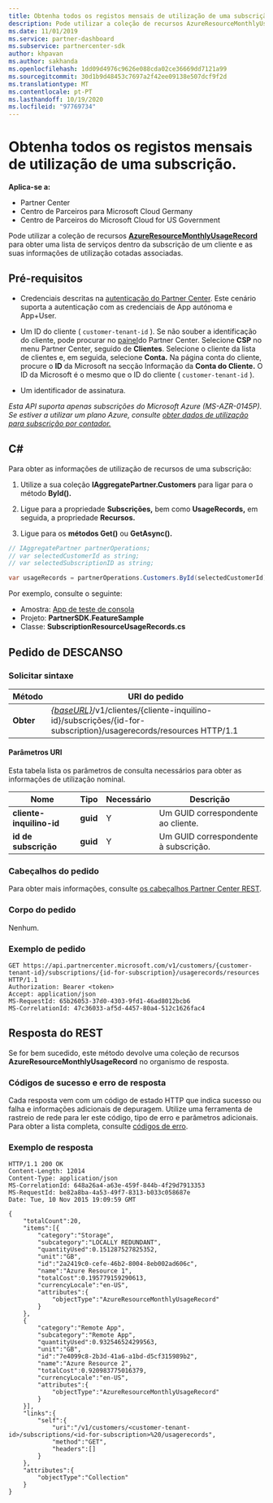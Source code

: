 ```yaml
---
title: Obtenha todos os registos mensais de utilização de uma subscrição.
description: Pode utilizar a coleção de recursos AzureResourceMonthlyUsageRecord para obter uma lista de serviços dentro da subscrição de um cliente e as suas informações de utilização cotadas associadas.
ms.date: 11/01/2019
ms.service: partner-dashboard
ms.subservice: partnercenter-sdk
author: khpavan
ms.author: sakhanda
ms.openlocfilehash: 1dd09d4976c9626e088cda02ce36669dd7121a99
ms.sourcegitcommit: 30d1b9d48453c7697a2f42ee09138e507dcf9f2d
ms.translationtype: MT
ms.contentlocale: pt-PT
ms.lasthandoff: 10/19/2020
ms.locfileid: "97769734"
---
```

# <a name="get-all-monthly-usage-records-for-a-subscription"></a>Obtenha todos os registos mensais de utilização de uma subscrição.

**Aplica-se a:**

- Partner Center
- Centro de Parceiros para Microsoft Cloud Germany
- Centro de Parceiros do Microsoft Cloud for US Government

Pode utilizar a coleção de recursos [**AzureResourceMonthlyUsageRecord**](/dotnet/api/microsoft.store.partnercenter.models.usage.azureresourcemonthlyusagerecord) para obter uma lista de serviços dentro da subscrição de um cliente e as suas informações de utilização cotadas associadas.

## <a name="prerequisites"></a>Pré-requisitos

- Credenciais descritas na [autenticação do Partner Center](partner-center-authentication.md). Este cenário suporta a autenticação com as credenciais de App autónoma e App+User.

- Um ID do cliente ( `customer-tenant-id` ). Se não souber a identificação do cliente, pode procurar no [painel](https://partner.microsoft.com/dashboard)do Partner Center. Selecione **CSP** no menu Partner Center, seguido de **Clientes**. Selecione o cliente da lista de clientes e, em seguida, selecione **Conta.** Na página conta do cliente, procure o **ID** da Microsoft na secção Informação da **Conta do Cliente.** O ID da Microsoft é o mesmo que o ID do cliente ( `customer-tenant-id` ).

- Um identificador de assinatura.

*Esta API suporta apenas subscrições do Microsoft Azure (MS-AZR-0145P). Se estiver a utilizar um plano Azure, consulte [obter dados de utilização para subscrição por contador.](get-a-customer-subscription-meter-usage-records.md)*

## <a name="c"></a>C\#

Para obter as informações de utilização de recursos de uma subscrição:

1. Utilize a sua coleção **IAggregatePartner.Customers** para ligar para o método **ById().**

2. Ligue para a propriedade **Subscrições,** bem como **UsageRecords,** em seguida, a propriedade **Recursos.**
3. Ligue para os **métodos Get()** ou **GetAsync().**

``` csharp
// IAggregatePartner partnerOperations;
// var selectedCustomerId as string;
// var selectedSubscriptionID as string;

var usageRecords = partnerOperations.Customers.ById(selectedCustomerId).Subscriptions.ById(selectedSubscriptionId).UsageRecords.Resources.Get();
```

Por exemplo, consulte o seguinte:

- Amostra: [App de teste de consola](console-test-app.md)
- Projeto: **PartnerSDK.FeatureSample**
- Classe: **SubscriptionResourceUsageRecords.cs**

## <a name="rest-request"></a>Pedido de DESCANSO

### <a name="request-syntax"></a>Solicitar sintaxe

| Método  | URI do pedido                                                                                                                                       |
|---------|---------------------------------------------------------------------------------------------------------------------------------------------------|
| **Obter** | [*{baseURL}*](partner-center-rest-urls.md)/v1/clientes/{cliente-inquilino-id}/subscrições/{id-for-subscription}/usagerecords/resources HTTP/1.1 |

#### <a name="uri-parameters"></a>Parâmetros URI

Esta tabela lista os parâmetros de consulta necessários para obter as informações de utilização nominal.

| Nome                    | Tipo     | Necessário | Descrição                               |
|-------------------------|----------|----------|-------------------------------------------|
| **cliente-inquilino-id**  | **guid** | Y        | Um GUID correspondente ao cliente.     |
| **id de subscrição** | **guid** | Y        | Um GUID correspondente à subscrição. |

### <a name="request-headers"></a>Cabeçalhos do pedido

Para obter mais informações, consulte [os cabeçalhos Partner Center REST](headers.md).

### <a name="request-body"></a>Corpo do pedido

Nenhum.

### <a name="request-example"></a>Exemplo de pedido

```http
GET https://api.partnercenter.microsoft.com/v1/customers/{customer-tenant-id}/subscriptions/{id-for-subscription}/usagerecords/resources HTTP/1.1
Authorization: Bearer <token>
Accept: application/json
MS-RequestId: 65b26053-37d0-4303-9fd1-46ad8012bcb6
MS-CorrelationId: 47c36033-af5d-4457-80a4-512c1626fac4
```

## <a name="rest-response"></a>Resposta do REST

Se for bem sucedido, este método devolve uma coleção de recursos **AzureResourceMonthlyUsageRecord** no organismo de resposta.

### <a name="response-success-and-error-codes"></a>Códigos de sucesso e erro de resposta

Cada resposta vem com um código de estado HTTP que indica sucesso ou falha e informações adicionais de depuragem. Utilize uma ferramenta de rastreio de rede para ler este código, tipo de erro e parâmetros adicionais. Para obter a lista completa, consulte [códigos de erro](error-codes.md).

### <a name="response-example"></a>Exemplo de resposta

```http
HTTP/1.1 200 OK
Content-Length: 12014
Content-Type: application/json
MS-CorrelationId: 648a26a4-a63e-459f-844b-4f29d7913353
MS-RequestId: be82a8ba-4a53-49f7-8313-b033c058687e
Date: Tue, 10 Nov 2015 19:09:59 GMT

{
    "totalCount":20,
    "items":[{
        "category":"Storage",
        "subcategory":"LOCALLY REDUNDANT",
        "quantityUsed":0.151287527825352,
        "unit":"GB",
        "id":"2a2419c0-cefe-46b2-8004-8eb002ad606c",
        "name":"Azure Resource 1",
        "totalCost":0.195779159290613,
        "currencyLocale":"en-US",
        "attributes":{
            "objectType":"AzureResourceMonthlyUsageRecord"
        }
    },
    {
        "category":"Remote App",
        "subcategory":"Remote App",
        "quantityUsed":0.932546524299563,
        "unit":"GB",
        "id":"7e4099c8-2b3d-41a6-a1bd-d5cf315989b2",
        "name":"Azure Resource 2",
        "totalCost":0.920983775016379,
        "currencyLocale":"en-US",
        "attributes":{
            "objectType":"AzureResourceMonthlyUsageRecord"
        }
    }],
    "links":{
        "self":{
            "uri":"/v1/customers/<customer-tenant-id>/subscriptions/<id-for-subscription>%20/usagerecords",
            "method":"GET",
            "headers":[]
        }
    },
    "attributes":{
        "objectType":"Collection"
    }
}
```
